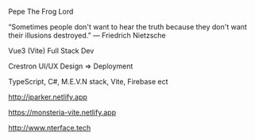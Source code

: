 Pepe The Frog Lord 

“Sometimes people don't want to hear the truth because they don't want their illusions destroyed.”
― Friedrich Nietzsche

Vue3 (Vite) Full Stack Dev

Crestron UI/UX Design => Deployment

TypeScript, C#, M.E.V.N stack, Vite, Firebase ect

http://jparker.netlify.app

https://monsteria-vite.netlify.app

http://www.nterface.tech
